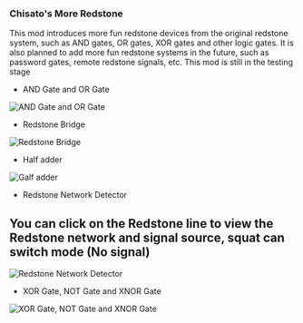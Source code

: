### Chisato's More Redstone

This mod introduces more fun redstone devices from the original redstone system, such as AND gates, OR gates, XOR gates and other logic gates. It is also planned to add more fun redstone systems in the future, such as password gates, remote redstone signals, etc. This mod is still in the testing stage

- AND Gate and OR Gate

![AND Gate and OR Gate](https://cdn.modrinth.com/data/cached_images/8812054841ae502f88533a9c0f0384e5d89f51ca.png)

- Redstone Bridge

![Redstone Bridge](https://cdn.modrinth.com/data/cached_images/825944e7de66f367c09ea0f4f877d2aceb803dbf.png)

- Half adder

![Galf adder](https://cdn.modrinth.com/data/cached_images/328d17a24cdeaa252b342cd3a3dc34454de0e521.png)

- Redstone Network Detector

You can click on the Redstone line to view the Redstone network and signal source, squat can switch mode (No signal)
- 
![Redstone Network Detector](https://cdn.modrinth.com/data/cached_images/e6e3ba116bfdbfa9320d027109d290b5e8bfaac0.png)

- XOR Gate, NOT Gate and XNOR Gate

![XOR Gate, NOT Gate and XNOR Gate](https://cdn.modrinth.com/data/cached_images/bdea1fd544c2ebf6643e45e6eafd90384a47cae7.png)

